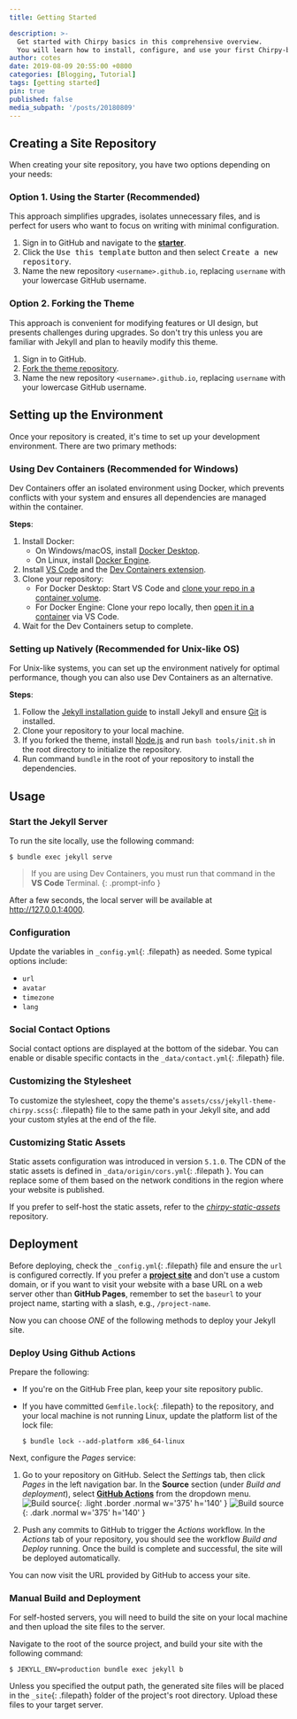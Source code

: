 ```yaml
---
title: Getting Started

description: >-
  Get started with Chirpy basics in this comprehensive overview.
  You will learn how to install, configure, and use your first Chirpy-based website, as well as deploy it to a web server.
author: cotes
date: 2019-08-09 20:55:00 +0800
categories: [Blogging, Tutorial]
tags: [getting started]
pin: true
published: false
media_subpath: '/posts/20180809'
---
```


## Creating a Site Repository

When creating your site repository, you have two options depending on your needs:

### Option 1. Using the Starter (Recommended)

This approach simplifies upgrades, isolates unnecessary files, and is perfect for users who want to focus on writing with minimal configuration.

1. Sign in to GitHub and navigate to the [**starter**][starter].
2. Click the <kbd>Use this template</kbd> button and then select <kbd>Create a new repository</kbd>.
3. Name the new repository `<username>.github.io`, replacing `username` with your lowercase GitHub username.

### Option 2. Forking the Theme

This approach is convenient for modifying features or UI design, but presents challenges during upgrades. So don't try this unless you are familiar with Jekyll and plan to heavily modify this theme.

1. Sign in to GitHub.
2. [Fork the theme repository](https://github.com/cotes2020/jekyll-theme-chirpy/fork).
3. Name the new repository `<username>.github.io`, replacing `username` with your lowercase GitHub username.

## Setting up the Environment

Once your repository is created, it's time to set up your development environment. There are two primary methods:

### Using Dev Containers (Recommended for Windows)

Dev Containers offer an isolated environment using Docker, which prevents conflicts with your system and ensures all dependencies are managed within the container.

**Steps**:

1. Install Docker:
   - On Windows/macOS, install [Docker Desktop][docker-desktop].
   - On Linux, install [Docker Engine][docker-engine].
2. Install [VS Code][vscode] and the [Dev Containers extension][dev-containers].
3. Clone your repository:
   - For Docker Desktop: Start VS Code and [clone your repo in a container volume][dc-clone-in-vol].
   - For Docker Engine: Clone your repo locally, then [open it in a container][dc-open-in-container] via VS Code.
4. Wait for the Dev Containers setup to complete.

### Setting up Natively (Recommended for Unix-like OS)

For Unix-like systems, you can set up the environment natively for optimal performance, though you can also use Dev Containers as an alternative.

**Steps**:

1. Follow the [Jekyll installation guide](https://jekyllrb.com/docs/installation/) to install Jekyll and ensure [Git](https://git-scm.com/) is installed.
2. Clone your repository to your local machine.
3. If you forked the theme, install [Node.js][nodejs] and run `bash tools/init.sh` in the root directory to initialize the repository.
4. Run command `bundle` in the root of your repository to install the dependencies.

## Usage

### Start the Jekyll Server

To run the site locally, use the following command:

```terminal
$ bundle exec jekyll serve
```

> If you are using Dev Containers, you must run that command in the **VS Code** Terminal.
{: .prompt-info }

After a few seconds, the local server will be available at <http://127.0.0.1:4000>.

### Configuration

Update the variables in `_config.yml`{: .filepath} as needed. Some typical options include:

- `url`
- `avatar`
- `timezone`
- `lang`

### Social Contact Options

Social contact options are displayed at the bottom of the sidebar. You can enable or disable specific contacts in the `_data/contact.yml`{: .filepath} file.

### Customizing the Stylesheet

To customize the stylesheet, copy the theme's `assets/css/jekyll-theme-chirpy.scss`{: .filepath} file to the same path in your Jekyll site, and add your custom styles at the end of the file.

### Customizing Static Assets

Static assets configuration was introduced in version `5.1.0`. The CDN of the static assets is defined in `_data/origin/cors.yml`{: .filepath }. You can replace some of them based on the network conditions in the region where your website is published.

If you prefer to self-host the static assets, refer to the [_chirpy-static-assets_](https://github.com/cotes2020/chirpy-static-assets#readme) repository.

## Deployment

Before deploying, check the `_config.yml`{: .filepath} file and ensure the `url` is configured correctly. If you prefer a [**project site**](https://help.github.com/en/github/working-with-github-pages/about-github-pages#types-of-github-pages-sites) and don't use a custom domain, or if you want to visit your website with a base URL on a web server other than **GitHub Pages**, remember to set the `baseurl` to your project name, starting with a slash, e.g., `/project-name`.

Now you can choose _ONE_ of the following methods to deploy your Jekyll site.

### Deploy Using Github Actions

Prepare the following:

- If you're on the GitHub Free plan, keep your site repository public.
- If you have committed `Gemfile.lock`{: .filepath} to the repository, and your local machine is not running Linux, update the platform list of the lock file:

  ```console
  $ bundle lock --add-platform x86_64-linux
  ```

Next, configure the _Pages_ service:

1. Go to your repository on GitHub. Select the _Settings_ tab, then click _Pages_ in the left navigation bar. In the **Source** section (under _Build and deployment_), select [**GitHub Actions**][pages-workflow-src] from the dropdown menu.  
   ![Build source](pages-source-light.png){: .light .border .normal w='375' h='140' }
   ![Build source](pages-source-dark.png){: .dark .normal w='375' h='140' }

2. Push any commits to GitHub to trigger the _Actions_ workflow. In the _Actions_ tab of your repository, you should see the workflow _Build and Deploy_ running. Once the build is complete and successful, the site will be deployed automatically.

You can now visit the URL provided by GitHub to access your site.

### Manual Build and Deployment

For self-hosted servers, you will need to build the site on your local machine and then upload the site files to the server.

Navigate to the root of the source project, and build your site with the following command:

```console
$ JEKYLL_ENV=production bundle exec jekyll b
```

Unless you specified the output path, the generated site files will be placed in the `_site`{: .filepath} folder of the project's root directory. Upload these files to your target server.

[nodejs]: https://nodejs.org/
[starter]: https://github.com/cotes2020/chirpy-starter
[pages-workflow-src]: https://docs.github.com/en/pages/getting-started-with-github-pages/configuring-a-publishing-source-for-your-github-pages-site#publishing-with-a-custom-github-actions-workflow
[docker-desktop]: https://www.docker.com/products/docker-desktop/
[docker-engine]: https://docs.docker.com/engine/install/
[vscode]: https://code.visualstudio.com/
[dev-containers]: https://marketplace.visualstudio.com/items?itemName=ms-vscode-remote.remote-containers
[dc-clone-in-vol]: https://code.visualstudio.com/docs/devcontainers/containers#_quick-start-open-a-git-repository-or-github-pr-in-an-isolated-container-volume
[dc-open-in-container]: https://code.visualstudio.com/docs/devcontainers/containers#_quick-start-open-an-existing-folder-in-a-container
